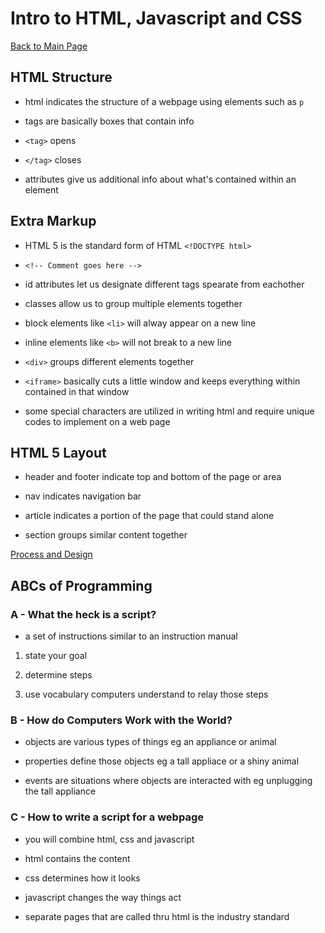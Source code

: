 # Intro to HTML, Javascript and CSS

[Back to Main Page](README.md)

## HTML Structure

- html indicates the structure of a webpage using elements such as `p`

- tags are basically boxes that contain info

- `<tag>` opens

- `</tag>` closes

- attributes give us additional info about what's contained within an element

## Extra Markup

- HTML 5 is the standard form of HTML `<!DOCTYPE html>`

- `<!-- Comment goes here -->`

- id attributes let us designate different tags spearate from eachother

- classes allow us to group multiple elements together

- block elements like `<li>` will alway appear on a new line

- inline elements like `<b>` will not break to a new line

- `<div>` groups different elements together

- `<iframe>` basically cuts a little window and keeps everything within contained in that window

- some special characters are utilized in writing html and require unique codes to implement on a web page

## HTML 5 Layout

- header and footer indicate top and bottom of the page or area

- nav indicates navigation bar

- article indicates a portion of the page that could stand alone

- section groups similar content together

[Process and Design](its-html.md)

## ABCs of Programming

### A - What the heck is a script?

- a set of instructions similar to an instruction manual

1. state your goal

1. determine steps

1. use vocabulary computers understand to relay those steps

### B - How do Computers Work with the World?

- objects are various types of things eg an appliance or animal

- properties define those objects eg a tall appliace or a shiny animal

- events are situations where objects are interacted with eg unplugging the tall appliance

### C - How to write a script for a webpage

- you will combine html, css and javascript

- html contains the content

- css determines how it looks

- javascript changes the way things act

- separate pages that are called thru html is the industry standard

